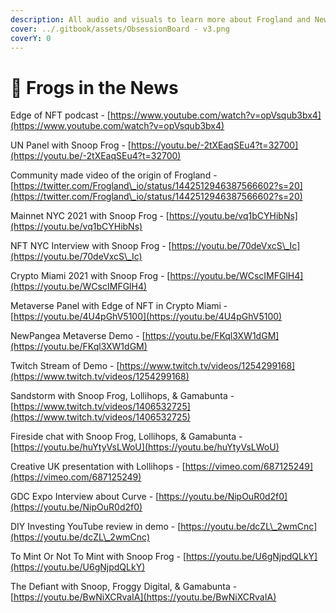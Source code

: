 ```yaml
---
description: All audio and visuals to learn more about Frogland and NewPangea.
cover: ../.gitbook/assets/ObsessionBoard - v3.png
coverY: 0
---
```


# 🎥 Frogs in the News

Edge of NFT podcast - [https://www.youtube.com/watch?v=opVsqub3bx4](https://www.youtube.com/watch?v=opVsqub3bx4)

UN Panel with Snoop Frog - [https://youtu.be/-2tXEaqSEu4?t=32700](https://youtu.be/-2tXEaqSEu4?t=32700)

Community made video of the origin of Frogland - [https://twitter.com/Frogland\_io/status/1442512946387566602?s=20](https://twitter.com/Frogland\_io/status/1442512946387566602?s=20)

Mainnet NYC 2021 with Snoop Frog - [https://youtu.be/vq1bCYHibNs](https://youtu.be/vq1bCYHibNs)

NFT NYC Interview with Snoop Frog - [https://youtu.be/70deVxcS\_Ic](https://youtu.be/70deVxcS\_Ic)

Crypto Miami 2021 with Snoop Frog - [https://youtu.be/WCscIMFGlH4](https://youtu.be/WCscIMFGlH4)

Metaverse Panel with Edge of NFT in Crypto Miami - [https://youtu.be/4U4pGhV5100](https://youtu.be/4U4pGhV5100)

NewPangea Metaverse Demo - [https://youtu.be/FKql3XW1dGM](https://youtu.be/FKql3XW1dGM)

Twitch Stream of Demo - [https://www.twitch.tv/videos/1254299168](https://www.twitch.tv/videos/1254299168)

Sandstorm with Snoop Frog, Lollihops, & Gamabunta - [https://www.twitch.tv/videos/1406532725](https://www.twitch.tv/videos/1406532725)

Fireside chat with Snoop Frog, Lollihops, & Gamabunta - [https://youtu.be/huYtyVsLWoU](https://youtu.be/huYtyVsLWoU)

Creative UK presentation with Lollihops - [https://vimeo.com/687125249](https://vimeo.com/687125249)

GDC Expo Interview about Curve - [https://youtu.be/NipOuR0d2f0](https://youtu.be/NipOuR0d2f0)

DIY Investing YouTube review in demo - [https://youtu.be/dcZL\_2wmCnc](https://youtu.be/dcZL\_2wmCnc)

To Mint Or Not To Mint with Snoop Frog - [https://youtu.be/U6gNjpdQLkY](https://youtu.be/U6gNjpdQLkY)

The Defiant with Snoop, Froggy Digital, & Gamabunta - [https://youtu.be/BwNiXCRvaIA](https://youtu.be/BwNiXCRvaIA)
